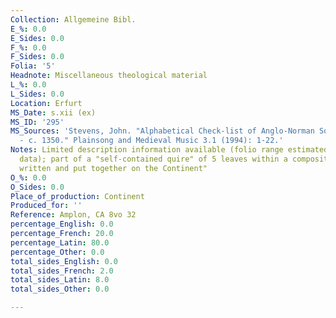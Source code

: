 ```yaml
---
Collection: Allgemeine Bibl.
E_%: 0.0
E_Sides: 0.0
F_%: 0.0
F_Sides: 0.0
Folia: '5'
Headnote: Miscellaneous theological material
L_%: 0.0
L_Sides: 0.0
Location: Erfurt
MS_Date: s.xii (ex)
MS_ID: '295'
MS_Sources: 'Stevens, John. "Alphabetical Check-list of Anglo-Norman Songs C. 1150
  - c. 1350." Plainsong and Medieval Music 3.1 (1994): 1-22.'
Notes: Limited description information available (folio range estimated based on available
  data); part of a "self-contained quire" of 5 leaves within a composite MS; "probably
  written and put together on the Continent"
O_%: 0.0
O_Sides: 0.0
Place_of_production: Continent
Produced_for: ''
Reference: Amplon, CA 8vo 32
percentage_English: 0.0
percentage_French: 20.0
percentage_Latin: 80.0
percentage_Other: 0.0
total_sides_English: 0.0
total_sides_French: 2.0
total_sides_Latin: 8.0
total_sides_Other: 0.0

---
```

